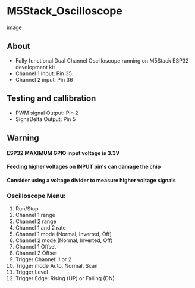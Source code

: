 # M5Stack_Oscilloscope

[image](M5Stack_Oscilloscope\2ChOsc.jpg)

## About
- Fully functional Dual Channel Oscilloscope running on M5Stack ESP32 development kit
- Channel 1 Input: Pin 35
- Channel 2 input: Pin 36

## Testing and callibration
- PWM signal Output: Pin 2
- SignaDelta Output: Pin 5

## Warning
#### ESP32 MAXIMUM GPIO input voltage is 3.3V
#### Feeding higher voltages on INPUT pin's can damage the chip
#### Consider using a voltage divider to measure higher voltage signals

### Oscilloscope Menu:
1. Run/Stop
2. Channel 1 range
3. Channel 2 range
4. Channel 1 and 2 rate
5. Channel 1 mode (Normal, Inverted, Off) 
6. Channel 2 mode (Normal, Inverted, Off) 
7. Channel 1 Offset
8. Channel 2 Offset
9. Trigger Channel: 1 or 2
10. Trigger mode Auto, Normal, Scan
11. Trigger Level
12. Trigger Edge: Rising (UP) or Falling (DN)


 
